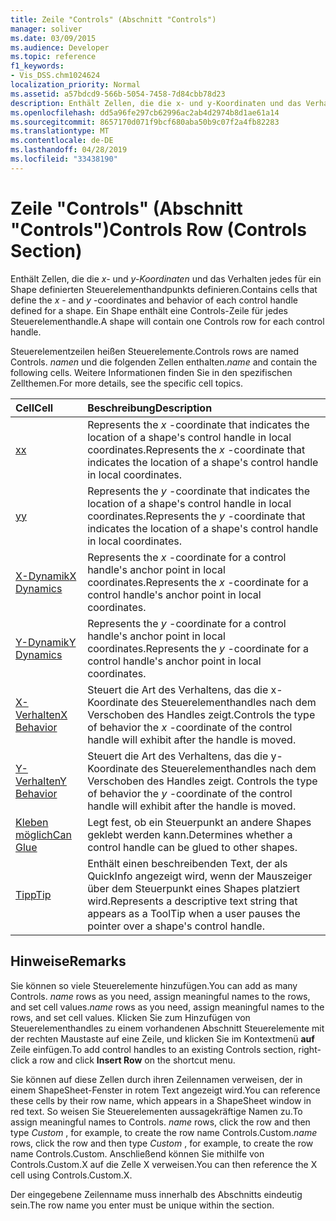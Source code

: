 ```yaml
---
title: Zeile "Controls" (Abschnitt "Controls")
manager: soliver
ms.date: 03/09/2015
ms.audience: Developer
ms.topic: reference
f1_keywords:
- Vis_DSS.chm1024624
localization_priority: Normal
ms.assetid: a57bdcd9-566b-5054-7458-7d84cbb78d23
description: Enthält Zellen, die die x- und y-Koordinaten und das Verhalten jedes für ein Shape definierten Steuerelementhandpunkts definieren. Ein Shape enthält eine Controls-Zeile für jedes Steuerelementhandle.
ms.openlocfilehash: dd5a96fe297cb62996ac2ab4d2974b8d1ae61a14
ms.sourcegitcommit: 8657170d071f9bcf680aba50b9c07f2a4fb82283
ms.translationtype: MT
ms.contentlocale: de-DE
ms.lasthandoff: 04/28/2019
ms.locfileid: "33438190"
---
```

# <a name="controls-row-controls-section"></a><span data-ttu-id="c4730-104">Zeile "Controls" (Abschnitt "Controls")</span><span class="sxs-lookup"><span data-stu-id="c4730-104">Controls Row (Controls Section)</span></span>

<span data-ttu-id="c4730-105">Enthält Zellen, die die  *x-*  und  *y-Koordinaten*  und das Verhalten jedes für ein Shape definierten Steuerelementhandpunkts definieren.</span><span class="sxs-lookup"><span data-stu-id="c4730-105">Contains cells that define the  *x*  - and  *y*  -coordinates and behavior of each control handle defined for a shape.</span></span> <span data-ttu-id="c4730-106">Ein Shape enthält eine Controls-Zeile für jedes Steuerelementhandle.</span><span class="sxs-lookup"><span data-stu-id="c4730-106">A shape will contain one Controls row for each control handle.</span></span> 
  
<span data-ttu-id="c4730-107">Steuerelementzeilen heißen Steuerelemente.</span><span class="sxs-lookup"><span data-stu-id="c4730-107">Controls rows are named Controls.</span></span> <span data-ttu-id="c4730-108">*namen*  und die folgenden Zellen enthalten.</span><span class="sxs-lookup"><span data-stu-id="c4730-108">*name*  and contain the following cells.</span></span> <span data-ttu-id="c4730-109">Weitere Informationen finden Sie in den spezifischen Zellthemen.</span><span class="sxs-lookup"><span data-stu-id="c4730-109">For more details, see the specific cell topics.</span></span> 
  
|<span data-ttu-id="c4730-110">**Cell**</span><span class="sxs-lookup"><span data-stu-id="c4730-110">**Cell**</span></span>|<span data-ttu-id="c4730-111">**Beschreibung**</span><span class="sxs-lookup"><span data-stu-id="c4730-111">**Description**</span></span>|
|:-----|:-----|
|[<span data-ttu-id="c4730-112">x</span><span class="sxs-lookup"><span data-stu-id="c4730-112">x</span></span>](x-cell-controls-section.md) <br/> |<span data-ttu-id="c4730-113">Represents the  *x*  -coordinate that indicates the location of a shape's control handle in local coordinates.</span><span class="sxs-lookup"><span data-stu-id="c4730-113">Represents the  *x*  -coordinate that indicates the location of a shape's control handle in local coordinates.</span></span>  <br/> |
|[<span data-ttu-id="c4730-114">y</span><span class="sxs-lookup"><span data-stu-id="c4730-114">y</span></span>](y-cell-controls-section.md) <br/> |<span data-ttu-id="c4730-115">Represents the  *y*  -coordinate that indicates the location of a shape's control handle in local coordinates.</span><span class="sxs-lookup"><span data-stu-id="c4730-115">Represents the  *y*  -coordinate that indicates the location of a shape's control handle in local coordinates.</span></span>  <br/> |
|[<span data-ttu-id="c4730-116">X-Dynamik</span><span class="sxs-lookup"><span data-stu-id="c4730-116">X Dynamics</span></span>](x-dynamics-cell-controls-section.md) <br/> |<span data-ttu-id="c4730-117">Represents the  *x*  -coordinate for a control handle's anchor point in local coordinates.</span><span class="sxs-lookup"><span data-stu-id="c4730-117">Represents the  *x*  -coordinate for a control handle's anchor point in local coordinates.</span></span>  <br/> |
|[<span data-ttu-id="c4730-118">Y-Dynamik</span><span class="sxs-lookup"><span data-stu-id="c4730-118">Y Dynamics</span></span>](y-dynamics-cell-controls-section.md) <br/> |<span data-ttu-id="c4730-119">Represents the  *y*  -coordinate for a control handle's anchor point in local coordinates.</span><span class="sxs-lookup"><span data-stu-id="c4730-119">Represents the  *y*  -coordinate for a control handle's anchor point in local coordinates.</span></span>  <br/> |
|[<span data-ttu-id="c4730-120">X-Verhalten</span><span class="sxs-lookup"><span data-stu-id="c4730-120">X Behavior</span></span>](x-behavior-cell-controls-section.md) <br/> |<span data-ttu-id="c4730-121">Steuert die Art  des Verhaltens, das die x-Koordinate des Steuerelementhandles nach dem Verschoben des Handles zeigt.</span><span class="sxs-lookup"><span data-stu-id="c4730-121">Controls the type of behavior the  *x*  -coordinate of the control handle will exhibit after the handle is moved.</span></span>  <br/> |
|[<span data-ttu-id="c4730-122">Y-Verhalten</span><span class="sxs-lookup"><span data-stu-id="c4730-122">Y Behavior</span></span>](y-behavior-cell-controls-section.md) <br/> |<span data-ttu-id="c4730-123">Steuert die Art des Verhaltens, das die y-Koordinate des Steuerelementhandles nach dem Verschoben des Handles zeigt. </span><span class="sxs-lookup"><span data-stu-id="c4730-123">Controls the type of behavior the  *y*  -coordinate of the control handle will exhibit after the handle is moved.</span></span>  <br/> |
|[<span data-ttu-id="c4730-124">Kleben möglich</span><span class="sxs-lookup"><span data-stu-id="c4730-124">Can Glue</span></span>](can-glue-cell-controls-section.md) <br/> |<span data-ttu-id="c4730-125">Legt fest, ob ein Steuerpunkt an andere Shapes geklebt werden kann.</span><span class="sxs-lookup"><span data-stu-id="c4730-125">Determines whether a control handle can be glued to other shapes.</span></span>  <br/> |
|[<span data-ttu-id="c4730-126">Tipp</span><span class="sxs-lookup"><span data-stu-id="c4730-126">Tip</span></span>](tip-cell-controls-section.md) <br/> |<span data-ttu-id="c4730-127">Enthält einen beschreibenden Text, der als QuickInfo angezeigt wird, wenn der Mauszeiger über dem Steuerpunkt eines Shapes platziert wird.</span><span class="sxs-lookup"><span data-stu-id="c4730-127">Represents a descriptive text string that appears as a ToolTip when a user pauses the pointer over a shape's control handle.</span></span>  <br/> |
   
## <a name="remarks"></a><span data-ttu-id="c4730-128">Hinweise</span><span class="sxs-lookup"><span data-stu-id="c4730-128">Remarks</span></span>

 <span data-ttu-id="c4730-129">Sie können so viele Steuerelemente hinzufügen.</span><span class="sxs-lookup"><span data-stu-id="c4730-129">You can add as many Controls.</span></span>  <span data-ttu-id="c4730-130">*name*  rows as you need, assign meaningful names to the rows, and set cell values.</span><span class="sxs-lookup"><span data-stu-id="c4730-130">*name*  rows as you need, assign meaningful names to the rows, and set cell values.</span></span> <span data-ttu-id="c4730-131">Klicken Sie zum Hinzufügen von Steuerelementhandles zu einem vorhandenen Abschnitt Steuerelemente mit der rechten Maustaste auf eine Zeile, und klicken Sie im Kontextmenü **auf** Zeile einfügen.</span><span class="sxs-lookup"><span data-stu-id="c4730-131">To add control handles to an existing Controls section, right-click a row and click **Insert Row** on the shortcut menu.</span></span> 
  
<span data-ttu-id="c4730-132">Sie können auf diese Zellen durch ihren Zeilennamen verweisen, der in einem ShapeSheet-Fenster in rotem Text angezeigt wird.</span><span class="sxs-lookup"><span data-stu-id="c4730-132">You can reference these cells by their row name, which appears in a ShapeSheet window in red text.</span></span> <span data-ttu-id="c4730-133">So weisen Sie Steuerelementen aussagekräftige Namen zu.</span><span class="sxs-lookup"><span data-stu-id="c4730-133">To assign meaningful names to Controls.</span></span> <span data-ttu-id="c4730-134">*name*  rows, click the row and then type  *Custom*  , for example, to create the row name Controls.Custom.</span><span class="sxs-lookup"><span data-stu-id="c4730-134">*name*  rows, click the row and then type  *Custom*  , for example, to create the row name Controls.Custom.</span></span> <span data-ttu-id="c4730-135">Anschließend können Sie mithilfe von Controls.Custom.X auf die Zelle X verweisen.</span><span class="sxs-lookup"><span data-stu-id="c4730-135">You can then reference the X cell using Controls.Custom.X.</span></span> 
  
<span data-ttu-id="c4730-136">Der eingegebene Zeilenname muss innerhalb des Abschnitts eindeutig sein.</span><span class="sxs-lookup"><span data-stu-id="c4730-136">The row name you enter must be unique within the section.</span></span>
  

